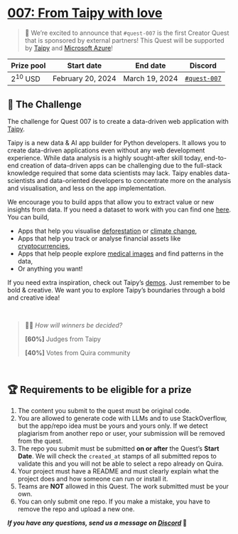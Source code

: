 # [007: From Taipy with love](https://quira.sh)

> 📣 We’re excited to announce that `#quest-007` is the first Creator Quest that is sponsored by external partners! This Quest will be supported by [Taipy](https://www.taipy.io/) and [Microsoft Azure](https://www.microsoft.com/)!

| Prize pool | Start date | End date | Discord |
| --- | --- | --- | --- |
| $2^{10}$ USD | February 20, 2024  | March 19, 2024 | [`#quest-007`](https://discord.gg/quira) |

## 🌋 The Challenge

The challenge for Quest 007 is to create a data-driven web application with [Taipy](https://www.taipy.io/).

Taipy is a new data & AI app builder for Python developers. It allows you to create data-driven applications even without any web development experience. While data analysis is a highly sought-after skill today, end-to-end creation of data-driven apps can be challenging due to the full-stack knowledge required that some data scientists may lack. Taipy enables data-scientists and data-oriented developers to concentrate more on the analysis and visualisation, and less on the app implementation.

We encourage you to build apps that allow you to extract value or new insights from data. If you need a dataset to work with you can find one [here](https://www.kaggle.com/datasets). You can build,

- Apps that help you visualise [deforestation](https://www.kaggle.com/datasets?search=deforestation) or [climate change](https://www.kaggle.com/datasets?search=climate+change),
- Apps that help you track or analyse financial assets like [cryptocurrencies](https://www.kaggle.com/datasets?search=cryptocurrency),
- Apps that help people explore [medical images](https://www.kaggle.com/datasets?search=medical+imaging) and find patterns in the data,
- Or anything you want!

If you need extra inspiration, check out Taipy’s [demos](https://docs.taipy.io/en/latest/knowledge_base/demos/). Just remember to be bold & creative. We want you to explore Taipy’s boundaries through a bold and creative idea!

<br>

>👩‍⚖️ *How will winners be decided?*
>
>**[60%]** Judges from Taipy
>
>**[40%]** Votes from Quira community

<br>

## 🏆 Requirements to be eligible for a prize

1. The content you submit to the quest must be original code.
2. You are allowed to generate code with LLMs and to use StackOverflow, but the app/repo idea must be yours and yours only. If we detect plagiarism from another repo or user, your submission will be removed from the quest.
3. The repo you submit must be submitted **on or after** the Quest’s **Start Date**. We will check the `created_at` stamps of all submitted repos to validate this and you will not be able to select a repo already on Quira.
4. Your project must have a README and must clearly explain what the project does and how someone can run or install it.
5. Teams are **NOT** allowed in this Quest. The work submitted must be your own.
6. You can only submit one repo. If you make a mistake, you have to remove the repo and upload a new one.

***If you have any questions, send us a message on [Discord](https://discord.gg/quira)* 👾**
